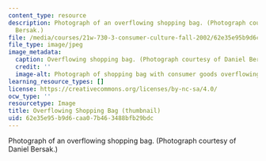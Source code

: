 ```yaml
---
content_type: resource
description: Photograph of an overflowing shopping bag. (Photograph courtesy of Daniel
  Bersak.)
file: /media/courses/21w-730-3-consumer-culture-fall-2002/62e35e95b9d6caa07b463488bfb29bdc_21w-730-3f02-th.jpg
file_type: image/jpeg
image_metadata:
  caption: Overflowing shopping bag. (Photograph courtesy of Daniel Bersak.)
  credit: ''
  image-alt: Photograph of shopping bag with consumer goods overflowing.
learning_resource_types: []
license: https://creativecommons.org/licenses/by-nc-sa/4.0/
ocw_type: ''
resourcetype: Image
title: Overflowing Shopping Bag (thumbnail)
uid: 62e35e95-b9d6-caa0-7b46-3488bfb29bdc
---
```

Photograph of an overflowing shopping bag. (Photograph courtesy of Daniel Bersak.)